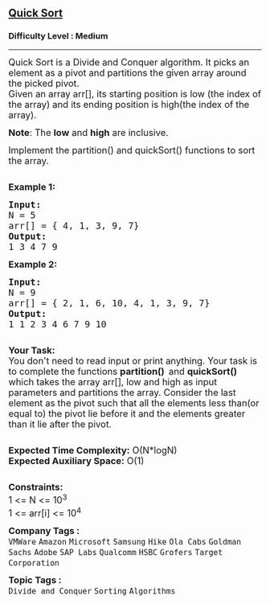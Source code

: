 <h2><a href="https://practice.geeksforgeeks.org/problems/quick-sort/0">Quick Sort</a></h2><h3>Difficulty Level : Medium</h3><hr><div class="problems_problem_content__Xm_eO"><p><span style="font-size:18px">Quick Sort is a Divide and Conquer algorithm. It picks an element as a pivot and partitions the given array around the picked pivot.<br>
Given an array arr[], its starting position is low (the index of the array)&nbsp;and its ending position is high(the index of the array).</span></p>

<p><span style="font-size:18px"><strong>Note</strong>: The <strong>low</strong> and <strong>high</strong> are inclusive.</span></p>

<p><span style="font-size:18px">Implement the partition() and quickSort() functions to sort the array.</span></p>

<p><br>
<span style="font-size:18px"><strong>Example 1:</strong></span></p>

<pre><span style="font-size:18px"><strong>Input: </strong>
N = 5 
arr[] = { 4, 1, 3, 9, 7}
<strong>Output:</strong>
1 3 4 7 9</span></pre>

<p><span style="font-size:18px"><strong>Example 2:</strong></span></p>

<pre><span style="font-size:18px"><strong>Input: </strong>
N = 9
arr[] = { 2, 1, 6, 10, 4, 1, 3, 9, 7}
<strong>Output:</strong>
1 1 2 3 4 6 7 9 10</span></pre>

<p><br>
<span style="font-size:18px"><strong>Your Task:&nbsp;</strong><br>
You don't need to read input or print anything. Your task is to complete the functions <strong>partition()&nbsp; </strong>and <strong>quickSort() </strong>which takes the array arr[], low and high as input parameters and partitions the array. Consider the last element as the pivot such that all the elements less than(or equal to) the pivot lie before it and the elements greater than it lie after the pivot.</span></p>

<p><br>
<span style="font-size:18px"><strong>Expected Time Complexity:</strong> O(N*logN)<br>
<strong>Expected Auxiliary Space:</strong> O(1)</span></p>

<p><br>
<span style="font-size:18px"><strong>Constraints:</strong><br>
1 &lt;= N &lt;= 10<sup>3</sup><br>
1 &lt;= arr[i] &lt;= 10<sup>4</sup></span></p>
</div><p><span style=font-size:18px><strong>Company Tags : </strong><br><code>VMWare</code>&nbsp;<code>Amazon</code>&nbsp;<code>Microsoft</code>&nbsp;<code>Samsung</code>&nbsp;<code>Hike</code>&nbsp;<code>Ola Cabs</code>&nbsp;<code>Goldman Sachs</code>&nbsp;<code>Adobe</code>&nbsp;<code>SAP Labs</code>&nbsp;<code>Qualcomm</code>&nbsp;<code>HSBC</code>&nbsp;<code>Grofers</code>&nbsp;<code>Target Corporation</code>&nbsp;<br><p><span style=font-size:18px><strong>Topic Tags : </strong><br><code>Divide and Conquer</code>&nbsp;<code>Sorting</code>&nbsp;<code>Algorithms</code>&nbsp;